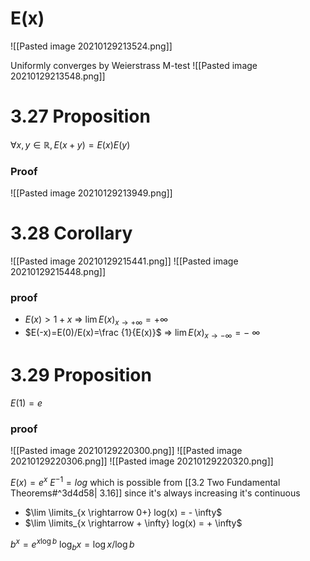 # E(x)
![[Pasted image 20210129213524.png]]

Uniformly converges by Weierstrass M-test
![[Pasted image 20210129213548.png]]

# 3.27 Proposition
$\forall x,y \in \mathbb{R}, E(x+y)=E(x)E(y)$

### Proof
![[Pasted image 20210129213949.png]]

# 3.28 Corollary
![[Pasted image 20210129215441.png]]
![[Pasted image 20210129215448.png]]

### proof
- $E(x)>1+x$ => $\lim{E(x)}_{x\rightarrow + \infty}=+ \infty$
- $E(-x)=E(0)/E(x)=\frac {1}{E(x)}$ => $\lim{E(x)}_{x\rightarrow - \infty}=- \ \infty$

# 3.29 Proposition
$E(1)=e$

### proof
![[Pasted image 20210129220300.png]]
![[Pasted image 20210129220306.png]]
![[Pasted image 20210129220320.png]]

$E(x)=e^{x}$
$E^{-1}=log$ which is possible from [[3.2 Two Fundamental Theorems#^3d4d58| 3.16]] since it's always increasing it's continuous
- $\lim \limits_{x \rightarrow 0+} log(x) = - \infty$
- $\lim \limits_{x \rightarrow + \infty} log(x) = + \infty$

$b^{x}=e^{x \log{b}}$
$\log _{b} x = \log x / \log b$